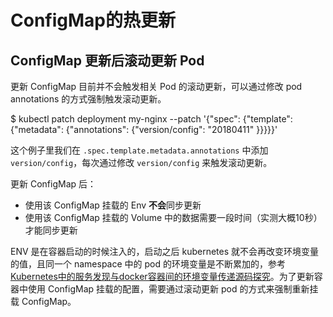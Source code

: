 # ConfigMap的热更新





## ConfigMap 更新后滚动更新 Pod

更新 ConfigMap 目前并不会触发相关 Pod 的滚动更新，可以通过修改 pod annotations 的方式强制触发滚动更新。



$ kubectl patch deployment my-nginx --patch '{"spec": {"template":  {"metadata": {"annotations": {"version/config": "20180411" }}}}}'

这个例子里我们在 `.spec.template.metadata.annotations` 中添加 `version/config`，每次通过修改 `version/config` 来触发滚动更新。





更新 ConfigMap 后：

- 使用该 ConfigMap 挂载的 Env **不会**同步更新
- 使用该 ConfigMap 挂载的 Volume 中的数据需要一段时间（实测大概10秒）才能同步更新

ENV 是在容器启动的时候注入的，启动之后 kubernetes 就不会再改变环境变量的值，且同一个 namespace 中的 pod 的环境变量是不断累加的，参考 [Kubernetes中的服务发现与docker容器间的环境变量传递源码探究](https://jimmysong.io/posts/exploring-kubernetes-env-with-docker/)。为了更新容器中使用 ConfigMap 挂载的配置，需要通过滚动更新 pod 的方式来强制重新挂载 ConfigMap。
